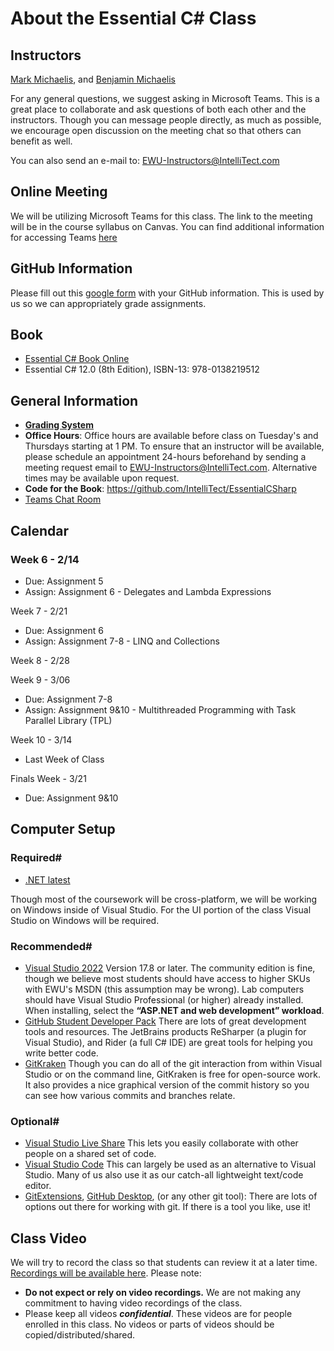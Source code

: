 # About the Essential C# Class

## Instructors

[Mark Michaelis](https://github.com/MarkMichaelis), and [Benjamin Michaelis](https://github.com/BenjaminMichaelis)

For any general questions, we suggest asking in Microsoft Teams. This is a great place to collaborate and ask questions of both each other and the instructors. Though you can message people directly, as much as possible, we encourage open discussion on the meeting chat so that others can benefit as well.

You can also send an e-mail to: EWU-Instructors@IntelliTect.com

## Online Meeting

We will be utilizing Microsoft Teams for this class. The link to the meeting will be in the course syllabus on Canvas. You can find additional information for accessing Teams [here](MicrosoftTeams.md)

## GitHub Information

Please fill out this [google form](https://forms.gle/TODOREPLACE) with your GitHub information. This is used by us so we can appropriately grade assignments.

## Book

* [Essential C# Book Online](https://EssentialCSharp.com)
* Essential C# 12.0 (8th Edition), ISBN-13: 978-0138219512

## General Information

* [**Grading System**](Homework-Grading.md)
* **Office Hours**: Office hours are available before class on Tuesday's and Thursdays starting at 1 PM.  To ensure that an instructor will be available, please schedule an appointment 24-hours beforehand by sending a meeting request email to EWU-Instructors@IntelliTect.com.  Alternative times may be available upon request.
* **Code for the Book**: <https://github.com/IntelliTect/EssentialCSharp>
* [Teams Chat Room](https://teams.microsoft.com/l/TODOREPLACE)

## Calendar

### Week 6  - 2/14

* Due: Assignment 5
* Assign: Assignment 6 - Delegates and Lambda Expressions

Week 7  - 2/21

* Due: Assignment 6
* Assign: Assignment 7-8 - LINQ and Collections

Week 8  - 2/28

Week 9  - 3/06

* Due: Assignment 7-8
* Assign: Assignment 9&10 - Multithreaded Programming with Task Parallel Library (TPL)

Week 10 - 3/14

* Last Week of Class

Finals Week - 3/21

* Due: Assignment 9&10

## Computer Setup

### Required#

* [.NET latest](https://dotnet.microsoft.com/download)

Though most of the coursework will be cross-platform, we will be working on Windows inside of Visual Studio. For the UI portion of the class Visual Studio on Windows will be required. 

### Recommended#

* [Visual Studio 2022](https://visualstudio.microsoft.com/downloads/)
  Version 17.8 or later. The community edition is fine, though we believe most students should have access to higher SKUs with EWU's MSDN (this assumption may be wrong). Lab computers should have Visual Studio Professional (or higher) already installed. When installing, select the **“ASP.NET and web development” workload**.
* [GitHub Student Developer Pack](https://education.github.com/students)
  There are lots of great development tools and resources. The JetBrains products ReSharper (a plugin for Visual Studio), and Rider (a full C# IDE) are great tools for helping you write better code.
* [GitKraken](https://www.gitkraken.com/invite/bX2Nqsqr)
  Though you can do all of the git interaction from within Visual Studio or on the command line, GitKraken is free for open-source work. It also provides a nice graphical version of the commit history so you can see how various commits and branches relate.

### Optional#

* [Visual Studio Live Share](https://visualstudio.microsoft.com/services/live-share/) This lets you easily collaborate with other people on a shared set of code.
* [Visual Studio Code](https://code.visualstudio.com/) This can largely be used as an alternative to Visual Studio. Many of us also use it as our catch-all lightweight text/code editor.
* [GitExtensions](https://gitextensions.github.io/), [GitHub Desktop](https://desktop.github.com/), (or any other git tool): There are lots of options out there for working with git. If there is a tool you like, use it!

## Class Video

We will try to record the class so that students can review it at a later time. [Recordings will be available here](https://intellitectsp.sharepoint.com/:f:/s/TODOREPLACE).
Please note:

* **Do not expect or rely on video recordings.**  We are not making any commitment to having video recordings of the class.
* Please keep all videos ***confidential***. These videos are for people enrolled in this class.  No videos or parts of videos should be copied/distributed/shared.
